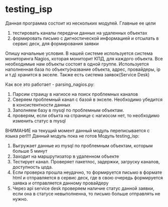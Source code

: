 # testing_isp
Данная программа состоит из нескольких модулей.
Главные ее цели 
  1. тестировать каналы передачи данных на удаленных объектах
  2. формировать письмо с дигностической информацией и отсылать в сервис деск, для формирования заявки
  
 Опишу начальные условия. 
 В нашей системе используется система мониторинга Nagios, которая мониторит КПД, для каждого объекта. 
 Все необходимые нам объекты состоят в одной группе.
 Используется наполненная база по объекту(название объекта, адрес, провайдеры, ip и т.д) хранится в экселе.
 Также есть система заявок(Service Desk)
 
 Как все это работает - parsing_nagios.py: 
 1. Парсим страицу в нагиосе на поиск проблемных каналов 
 2. Сверяем проблемный канал с базой в экселе. Необходимо убедится в консистентности данных
 3. Заполняем базу в mysql по проблемным объектам.
 4. проверям, если объкта на странице с нагиосом нет, то необходимо изменить статус в mysql
 
 ВНИМАНИЕ на текущий момент данный модуль переписывается с языка perl!!! 
 Данный модуль пока не готов
 Модуль testing_isp:
 1. Выгружает данные из mysql по проблемным объектам, которым больше 5 минут
 2. Заходит на маршрутизатор в удаленном объекте
 3. Тестирует канал. Проверяет пакетлос, задержки, загруску каналов, доступность цода.
 4. Если проверка прошла неудачно, то формируется письмо в формате html и отправляется в сервис деск, 
    где в свою очередь формируется заявка и отправляется данному провайдеру
 5. Через api service desk проверяем наличие статус данной заявки, если она в статусе невыполненна, то письмо больше отправлять не нужно.
 
 
